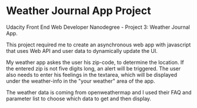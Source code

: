 # Weather Journal App Project

Udacity Front End Web Developer Nanodegree - Project 3: 
Weather Journal App. 

This project required me to create an asynchronous web app with javascript that uses Web API and user data to dynamically update the UI.

My weather app askes the user his zip-code, to determine the location. If the entered zip is not five digits long, an alert will be triggered. The user also needs to enter his feelings in the textarea, which will be displayed under the weather-info in the "your weather" area of the app. 

The weather data is coming from openweathermap and I used their FAQ and parameter list to choose which data to get and then display. 